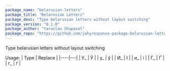 ```yaml
---
package_name: "belarusian-letters"
package_title: "Belarusian Letters"
package_desc: "Type belarusian letters without layout switching"
package_version: "0.1.0"
package_author: "Yaraslau Shapaval"
package_repo: "https://github.com/jahy/espanso-package-belarusian-letters"
---
```

Type belarusian letters without layout switching

Usage:
| Type | Replace |
|----|---|
| У_ | Ў |
| у_ | ў |
| И_ | І |
| и_ | i |
| Г_ | Ґ |
| г_ | ґ |
